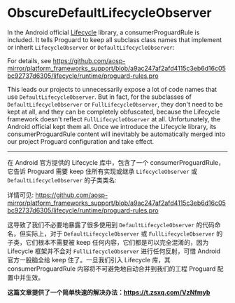 # ObscureDefaultLifecycleObserver

In the Android official [Lifecycle](https://developer.android.com/jetpack/androidx/releases/lifecycle) library, a consumerProguardRule is included. It tells Proguard to keep all subclass class names that implement or inherit `LifecycleObserver` or `DefaultLifecycleObserver`:

For details, see https://github.com/aosp-mirror/platform_frameworks_support/blob/a9ac247af2afd4115c3eb6d16c05bc92737d6305/lifecycle/runtime/proguard-rules.pro

This leads our projects to unnecessarily expose a lot of code names that use `DefaultLifecycleObserver`. But in fact, for the subclasses of `DefaultLifecycleObserver` or `FullLifecycleObserver`, they don't need to be kept at all, and they can be completely obfuscated, because the Lifecycle framework doesn't reflect `FullLifecycleObserver` at all. Unfortunately, the Android official kept them all. Once we introduce the Lifecycle library, its consumerProguardRule content will inevitably be automatically merged into our project Proguard configuration and take effect.

---

在 Android 官方提供的 Lifecycle 库中，包含了一个 consumerProguardRule，它告诉 Proguard 需要 keep 住所有实现或继承 `LifecycleObserver` 或 `DefaultLifecycleObserver` 的子类类名:

详情可见: https://github.com/aosp-mirror/platform_frameworks_support/blob/a9ac247af2afd4115c3eb6d16c05bc92737d6305/lifecycle/runtime/proguard-rules.pro

这导致了我们不必要地暴露了很多使用到 `DefaultLifecycleObserver` 的代码命名，但实际上，对于 `DefaultLifecycleObserver` 或 `FullLifecycleObserver` 的子类，它们根本不需要被 keep 任何内容，它们都是可以完全混淆的，因为 Lifecycle 框架并不会对 `FullLifecycleObserver` 进行任何反射，可惜 Android 官方一股脑全给 keep 住了。一旦我们引入 Lifecycle 库，其 consumerProguardRule 内容将不可避免地自动合并到我们的工程 Proguard 配置中并生效。

**这篇文章提供了一个简单快速的解决办法：https://t.zsxq.com/VzNfmyb**

